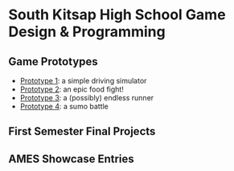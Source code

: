 # South Kitsap High School Game Design & Programming

## Game Prototypes

* [Prototype 1][p1]: a simple driving simulator
* [Prototype 2][p2]: an epic food fight!
* [Prototype 3][p3]: a (possibly) endless runner
* [Prototype 4][p4]: a sumo battle

[p1]: <https://game-design-and-programming.github.io/Prototypes/prototype-1/>
[p2]: <https://game-design-and-programming.github.io/Prototypes/prototype-2/>
[p3]: <https://game-design-and-programming.github.io/Prototypes/prototype-3/index.html>
[p4]: <https://game-design-and-programming.github.io/Prototypes/prototype-4/>
[p5]: <https://game-design-and-programming.github.io/Prototypes/prototype-5/>

## First Semester Final Projects

## AMES Showcase Entries
